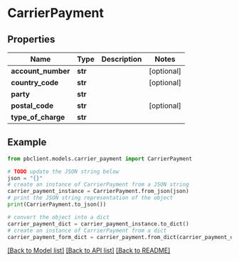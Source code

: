 # CarrierPayment


## Properties

Name | Type | Description | Notes
------------ | ------------- | ------------- | -------------
**account_number** | **str** |  | [optional] 
**country_code** | **str** |  | [optional] 
**party** | **str** |  | 
**postal_code** | **str** |  | [optional] 
**type_of_charge** | **str** |  | 

## Example

```python
from pbclient.models.carrier_payment import CarrierPayment

# TODO update the JSON string below
json = "{}"
# create an instance of CarrierPayment from a JSON string
carrier_payment_instance = CarrierPayment.from_json(json)
# print the JSON string representation of the object
print(CarrierPayment.to_json())

# convert the object into a dict
carrier_payment_dict = carrier_payment_instance.to_dict()
# create an instance of CarrierPayment from a dict
carrier_payment_form_dict = carrier_payment.from_dict(carrier_payment_dict)
```
[[Back to Model list]](../README.md#documentation-for-models) [[Back to API list]](../README.md#documentation-for-api-endpoints) [[Back to README]](../README.md)



